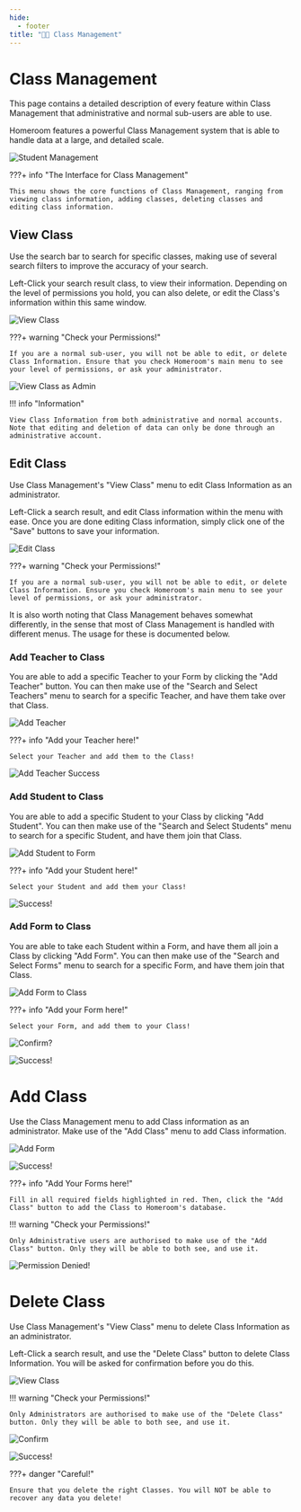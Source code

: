 ```yaml
---
hide:
  - footer
title: "👨‍🏫 Class Management"  
---
```


# Class Management
This page contains a detailed description of every feature within Class Management that administrative and normal sub-users are able to use.

Homeroom features a powerful Class Management system that is able to handle data at a large, and detailed scale.

![Student Management](../screenshots/classManagement.png)

???+ info "The Interface for Class Management"

    This menu shows the core functions of Class Management, ranging from viewing class information, adding classes, deleting classes and editing class information.

## View Class
Use the search bar to search for specific classes, making use of several search filters to improve the accuracy of your search.

Left-Click your search result class, to view their information. Depending on the level of permissions you hold, you can also delete, or edit the Class's information within this same window.

![View Class](../screenshots/viewClassUSER.png)

???+ warning "Check your Permissions!"

    If you are a normal sub-user, you will not be able to edit, or delete Class Information. Ensure that you check Homeroom's main menu to see your level of permissions, or ask your administrator. 

![View Class as Admin](../screenshots/viewClass.png)

!!! info "Information"

    View Class Information from both administrative and normal accounts. Note that editing and deletion of data can only be done through an administrative account.

## Edit Class
Use Class Management's "View Class" menu to edit Class Information as an administrator.

Left-Click a search result, and edit Class information within the menu with ease. Once you are done editing Class information, simply click one of the "Save" buttons to save your information.

![Edit Class](../screenshots/editClass.png)

???+ warning "Check your Permissions!"

    If you are a normal sub-user, you will not be able to edit, or delete Class Information. Ensure you check Homeroom's main menu to see your level of permissions, or ask your administrator.

It is also worth noting that Class Management behaves somewhat differently, in the sense that most of Class Management is handled with different menus. The usage for these is documented below.

### Add Teacher to Class
You are able to add a specific Teacher to your Form by clicking the "Add Teacher" button. You can then make use of the "Search and Select Teachers" menu to search for a specific Teacher, and have them take over that Class.

![Add Teacher](../screenshots/addTeacherToForm.png)

???+ info "Add your Teacher here!"

    Select your Teacher and add them to the Class!

![Add Teacher Success](../screenshots/addTeacherToFormSuccess.png)

### Add Student to Class
You are able to add a specific Student to your Class by clicking "Add Student". You can then make use of the "Search and Select Students" menu to search for a specific Student, and have them join that Class.

![Add Student to Form](../screenshots/addStudentToForm.png)

???+ info "Add your Student here!"

    Select your Student and add them your Class!

![Success!](../screenshots/addStudentToFormSuccess.png)

### Add Form to Class
You are able to take each Student within a Form, and have them all join a Class by clicking "Add Form". You can then make use of the "Search and Select Forms" menu to search for a specific Form, and have them join that Class.

![Add Form to Class](../screenshots/addFormToClass.png)

???+ info "Add your Form here!"

    Select your Form, and add them to your Class!

![Confirm?](../screenshots/addFormToClassConfirm.png)

![Success!](../screenshots/addFormToClassSuccess.png)

# Add Class
Use the Class Management menu to add Class information as an administrator. Make use of the "Add Class" menu to add Class information.

![Add Form](../screenshots/addFormMenu.png)

![Success!](../screenshots/addClassSuccess.png)

???+ info "Add Your Forms here!"

    Fill in all required fields highlighted in red. Then, click the "Add Class" button to add the Class to Homeroom's database.

!!! warning "Check your Permissions!"

    Only Administrative users are authorised to make use of the "Add Class" button. Only they will be able to both see, and use it.

![Permission Denied!](../screenshots/accessDenied.png)

# Delete Class
Use Class Management's "View Class" menu to delete Class Information as an administrator.

Left-Click a search result, and use the "Delete Class" button to delete Class Information. You will be asked for confirmation before you do this.

![View Class](../screenshots/viewClass.png)

!!! warning "Check your Permissions!"

    Only Administrators are authorised to make use of the "Delete Class" button. Only they will be able to both see, and use it.

![Confirm](../screenshots/deleteClassConfirm.png)

![Success!](../screenshots/deleteClassSuccess.png)

???+ danger "Careful!"

    Ensure that you delete the right Classes. You will NOT be able to recover any data you delete!